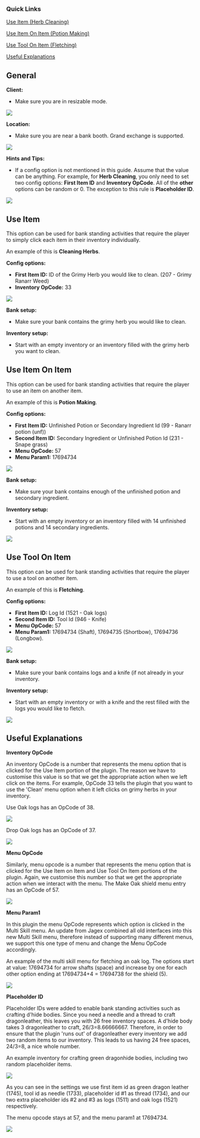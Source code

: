 ### Quick Links

[Use Item (Herb Cleaning)](https://github.com/Elli-tt/el-plugins/wiki/bankstander:-setup-guide#use-item)

[Use Item On Item (Potion Making)](https://github.com/Elli-tt/el-plugins/wiki/bankstander:-setup-guide#use-item-on-item)

[Use Tool On Item (Fletching)](https://github.com/Elli-tt/el-plugins/wiki/bankstander:-setup-guide#use-tool-on-item)

[Useful Explanations](https://github.com/Elli-tt/el-plugins/wiki/bankstander:-setup-guide#useful-explanations)

## General

**Client:**
* Make sure you are in resizable mode.

![](https://cdn.discordapp.com/attachments/767454775246848010/767454786705555526/unknown.png)

**Location:**
* Make sure you are near a bank booth. Grand exchange is supported.

![](https://cdn.discordapp.com/attachments/767454775246848010/767454951345356820/unknown.png)

**Hints and Tips:**
* If a config option is not mentioned in this guide. Assume that the value can be anything. For example, for **Herb Cleaning**, you only need to set two config options: **First Item ID** and **Inventory OpCode**. All of the **other** options can be random or 0. The exception to this rule is **Placeholder ID**.

![](https://cdn.discordapp.com/attachments/767454775246848010/767455422046928896/unknown.png)

## Use Item 
This option can be used for bank standing activities that require the player to simply click each item in their inventory individually.

An example of this is **Cleaning Herbs**.

**Config options:**
* **First Item ID:** ID of the Grimy Herb you would like to clean. (207 - Grimy Ranarr Weed)
* **Inventory OpCode:** 33

![](https://cdn.discordapp.com/attachments/767454775246848010/767456364020498522/unknown.png)

**Bank setup:**
* Make sure your bank contains the grimy herb you would like to clean.

**Inventory setup:**
* Start with an empty inventory or an inventory filled with the grimy herb you want to clean.

## Use Item On Item
This option can be used for bank standing activities that require the player to use an item on another item.

An example of this is **Potion Making**.

**Config options:**
* **First Item ID:** Unfinished Potion or Secondary Ingredient Id (99 - Ranarr potion (unf))
* **Second Item ID:** Secondary Ingredient or Unfinished Potion Id (231 - Snape grass)
* **Menu OpCode:** 57
* **Menu Param1:** 17694734

![](https://cdn.discordapp.com/attachments/767454775246848010/767456244251361331/unknown.png)

**Bank setup:**
* Make sure your bank contains enough of the unfinished potion and secondary ingredient.

**Inventory setup:**
* Start with an empty inventory or an inventory filled with 14 unfinished potions and 14 secondary ingredients.

![](https://cdn.discordapp.com/attachments/767454775246848010/767457606067290152/unknown.png)

## Use Tool On Item
This option can be used for bank standing activities that require the player to use a tool on another item.

An example of this is **Fletching**.

**Config options:**
* **First Item ID:** Log Id (1521 - Oak logs)
* **Second Item ID:** Tool Id (946 - Knife)
* **Menu OpCode:** 57
* **Menu Param1:** 17694734 (Shaft), 17694735 (Shortbow), 17694736 (Longbow).

![](https://cdn.discordapp.com/attachments/767454775246848010/767459249487347753/unknown.png)

**Bank setup:**
* Make sure your bank contains logs and a knife (if not already in your inventory.

**Inventory setup:**
* Start with an empty inventory or with a knife and the rest filled with the logs you would like to fletch.

![](https://cdn.discordapp.com/attachments/767454775246848010/767459690262560788/unknown.png)

## Useful Explanations

**Inventory OpCode**

An inventory OpCode is a number that represents the menu option that is clicked for the Use Item portion of the plugin. The reason we have to customise this value is so that we get the appropriate action when we left click on the items. For example, OpCode 33 tells the plugin that you want to use the 'Clean' menu option when it left clicks on grimy herbs in your inventory.

Use Oak logs has an OpCode of 38.

![](https://cdn.discordapp.com/attachments/767454775246848010/767461778279759932/unknown.png)

Drop Oak logs has an OpCode of 37.

![](https://cdn.discordapp.com/attachments/767454775246848010/767462005896380436/unknown.png)

**Menu OpCode**

Similarly, menu opcode is a number that represents the menu option that is clicked for the Use Item on Item and Use Tool On Item portions of the plugin. Again, we customise this number so that we get the appropriate action when we interact with the menu. The Make Oak shield menu entry has an OpCode of 57.

![](https://cdn.discordapp.com/attachments/767454775246848010/767464024165318736/unknown.png)

**Menu Param1**

In this plugin the menu OpCode represents which option is clicked in the Multi Skill menu. An update from Jagex combined all old interfaces into this new Multi Skill menu, therefore instead of supporting many different menus, we support this one type of menu and change the Menu OpCode accordingly.

An example of the multi skill menu for fletching an oak log.
The options start at value: 17694734 for arrow shafts (space) and increase by one for each other option ending at 17694734+4 = 17694738 for the shield (5).

![](https://cdn.discordapp.com/attachments/767454775246848010/767463308814450708/unknown.png)

**Placeholder ID**

Placeholder IDs were added to enable bank standing activities such as crafting d'hide bodies. Since you need a needle and a thread to craft dragonleather, this leaves you with 26 free inventory spaces. A d'hide body takes 3 dragonleather to craft, 26/3=8.66666667. Therefore, in order to ensure that the plugin 'runs out' of dragonleather every inventory we add two random items to our inventory. This leads to us having 24 free spaces, 24/3=8, a nice whole number.

An example inventory for crafting green dragonhide bodies, including two random placeholder items.

![](https://cdn.discordapp.com/attachments/767454775246848010/769995400463122482/unknown.png)

As you can see in the settings we use first item id as green dragon leather (1745), tool id as needle (1733), placeholder id #1 as thread (1734), and our two extra placeholder ids #2 and #3 as logs (1511) and oak logs (1521) respectively.

The menu opcode stays at 57, and the menu param1 at 17694734.

![](https://cdn.discordapp.com/attachments/767454775246848010/769995441172774932/unknown.png)